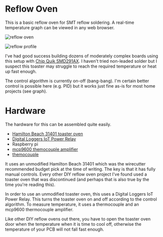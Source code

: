# Reflow Oven

This is a basic reflow oven for SMT reflow soldering. A real-time temperature graph can be viewed in any web browser.

![reflow oven](https://minor-industries.sfo2.digitaloceanspaces.com/hw/reflow-oven.jpg)

![reflow profile](https://minor-industries.sfo2.digitaloceanspaces.com/sw/reflow-oven-with-profile.png)

I've had good success building dozens of moderately complex boards using this setup
with [Chip Quik SMD291AX](https://www.digikey.com/en/products/detail/chip-quik-inc/SMD291AX50T3/5130159). I haven't
tried non-leaded solder but I suspect this toaster may struggle to reach the required temperature or heat up fast
enough.

The control algorithm is currently on-off (bang-bang). I'm certain better control is possible here (e.g. PID) but it
works just fine as-is for most home projects (see graph).

# Hardware

The hardware for this can be assembled quite easily.

- [Hamilton Beach 31401 toaster oven](https://hamiltonbeach.com/4-slice-toaster-oven-31401)
- [Digital Loggers IoT Power Relay](https://www.digital-loggers.com/iot2.html)
- Raspberry pi
- [mcp9600 themocouple amplifier](https://www.adafruit.com/product/4101)
- [themocouple](https://www.adafruit.com/product/270)

It uses an unmodified Hamilton Beach 31401 which was the wirecutter recommended budget pick at the time of writing. The
key is that it has fully manual controls. Every other DIY reflow oven project I've found used a
toaster oven that was discontinued (and perhaps that is also true by the time you're reading this).

In order to use an unmodified toaster oven, this uses a Digital Loggers IoT Power Relay. This turns the toaster oven
on and off according to the control algorithm. To measure temperature, it uses a thermocouple and an mcp9600
thermocouple amplifier.

Like other DIY reflow ovens out there, you have to open the toaster oven door when the temperature when it is time to
cool off, otherwise the temperature of your PCB will not fall fast enough.




